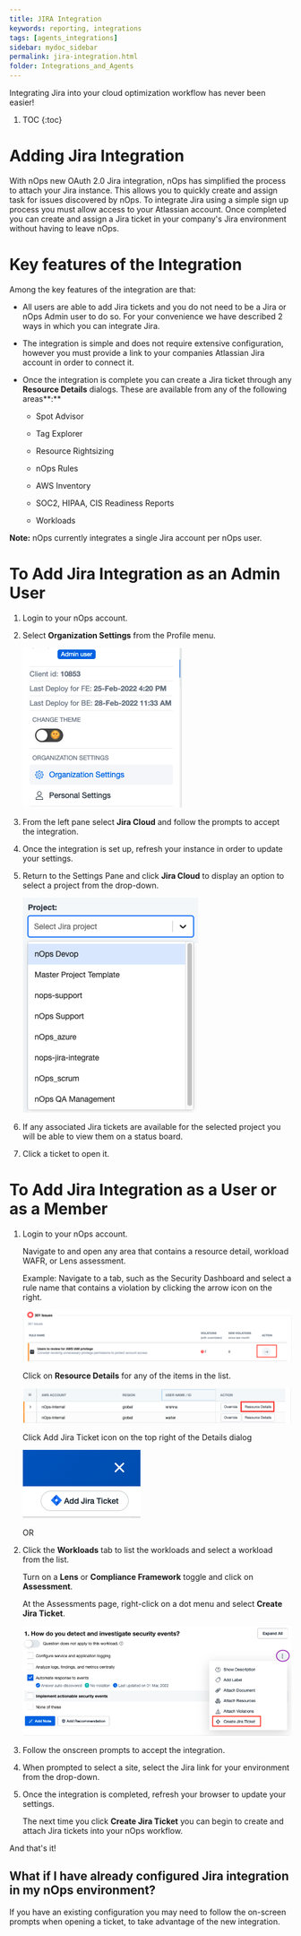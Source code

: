```yaml
---
title: JIRA Integration
keywords: reporting, integrations
tags: [agents_integrations]
sidebar: mydoc_sidebar
permalink: jira-integration.html
folder: Integrations_and_Agents
---
```


Integrating Jira into your cloud optimization workflow has never been easier!

1. TOC
{:toc}

**Adding Jira Integration**
===========================

With nOps new OAuth 2.0 Jira integration, nOps has simplified the process to attach your Jira instance. This allows you to quickly create and assign task for issues discovered by nOps. To integrate Jira using a simple sign up process you must allow access to your Atlassian account. Once completed you can create and assign a Jira ticket in your company's Jira environment without having to leave nOps.

Key features of the Integration
===============================

Among the key features of the integration are that:

* All users are able to add Jira tickets and you do not need to be a Jira or nOps Admin user to do so. For your convenience we have described 2 ways in which you can integrate Jira.
    
* The integration is simple and does not require extensive configuration, however you must provide a link to your companies Atlassian Jira account in order to connect it.
    
* Once the integration is complete you can create a Jira ticket through any **Resource Details** dialogs. These are available from any of the following areas**:**
    
    * Spot Advisor
        
    * Tag Explorer
        
    * Resource Rightsizing
        
    * nOps Rules
        
    * AWS Inventory
        
    * SOC2, HIPAA, CIS Readiness Reports
        
    * Workloads
        
    

**Note:** nOps currently integrates a single Jira account per nOps user.

To Add Jira Integration as an Admin User
========================================

1.  Login to your nOps account.
    
2.  Select **Organization Settings** from the Profile menu.
        
    
    ![](/tmpimg/org-settings.png)
    
3.  From the left pane select **Jira Cloud** and follow the prompts to accept the integration.
    
4.  Once the integration is set up, refresh your instance in order to update your settings.
    
5.  Return to the Settings Pane and click **Jira Cloud** to display an option to select a project from the drop-down.
    
    ![](/tmpimg/project-list.png)
    
6.  If any associated Jira tickets are available for the selected project you will be able to view them on a status board.
    
7.  Click a ticket to open it.
    

To Add Jira Integration as a User or as a Member
================================================

1.  Login to your nOps account.
    
    Navigate to and open any area that contains a resource detail, workload WAFR, or Lens assessment.
    
    Example: Navigate to a tab, such as the Security Dashboard and select a rule name that contains a violation by clicking the arrow icon on the right.
    
    ![](/tmpimg/generate-resource-list.png)
    
    Click on **Resource Details** for any of the items in the list.
    
    ![](/tmpimg/resource-list.png)
    
    Click Add Jira Ticket icon on the top right of the Details dialog
    
    ![](/tmpimg/add-jira-bt.png)
    
    OR
    
2.  Click the **Workloads** tab to list the workloads and select a workload from the list.
    
    Turn on a **Lens** or **Compliance Framework** toggle and click on **Assessment**.
    
    At the Assessments page, right-click on a dot menu and select **Create Jira Ticket**.
    
    ![](/tmpimg/create-jira-btn.png)
    
3.  Follow the onscreen prompts to accept the integration.
    
4.  When prompted to select a site, select the Jira link for your environment from the drop-down.
    
5.  Once the integration is completed, refresh your browser to update your settings.
    
    The next time you click **Create Jira Ticket** you can begin to create and attach Jira tickets into your nOps workflow.
    

And that's it!

What if I have already configured Jira integration in my nOps environment?
--------------------------------------------------------------------------

If you have an existing configuration you may need to follow the on-screen prompts when opening a ticket, to take advantage of the new integration.